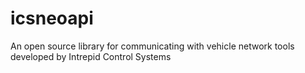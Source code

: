 icsneoapi
=========

An open source library for communicating with vehicle network tools developed by Intrepid Control Systems
